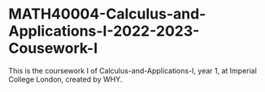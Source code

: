 # MATH40004-Calculus-and-Applications-I-2022-2023-Cousework-I
This is the coursework I of Calculus-and-Applications-I, year 1, at Imperial College London, created by WHY.
